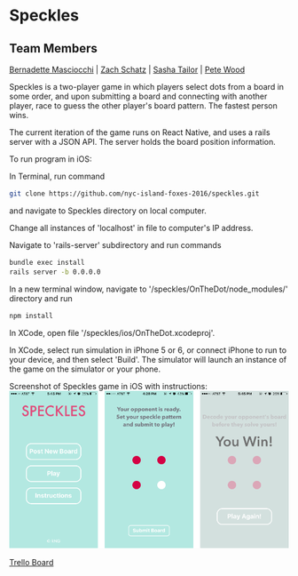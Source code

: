 # Speckles

## Team Members
<a href="https://github.com/bbfrancis">Bernadette Masciocchi</a> | <a href="https://github.com/zlschatz">Zach Schatz</a> | <a href="https://github.com/SashaTlr">Sasha Tailor</a> | <a href="http://github.com/roytuesday">Pete Wood</a>

Speckles is a two-player game in which players select dots from a board in some order, and upon submitting a board and connecting with another player, race to guess the other player's board pattern. The fastest person wins.

The current iteration of the game runs on React Native, and uses a rails server with a JSON API. The server holds the board position information.

To run program in iOS:

In Terminal, run command
  ```bash
  git clone https://github.com/nyc-island-foxes-2016/speckles.git
  ```

  and navigate to Speckles directory on local computer.

Change all instances of 'localhost' in file to computer's IP address.

Navigate to 'rails-server' subdirectory and run commands

  ```bash
  bundle exec install
  rails server -b 0.0.0.0
  ```

In a new terminal window, navigate to '/speckles/OnTheDot/node_modules/' directory and run

  ```bash
  npm install
  ```

In XCode, open file '/speckles/ios/OnTheDot.xcodeproj'.

In XCode, select run simulation in iPhone 5 or 6, or connect iPhone to run to your device, and then select 'Build'. The simulator will launch an instance of the game on the simulator or your phone.

Screenshot of Speckles game in iOS with instructions:
![Speckles Screenshio](/OnTheDot/imgs/IMG_5943.PNG)

<a href="https://trello.com/b/QN4KzHG3/icebreaker">Trello Board</a>
